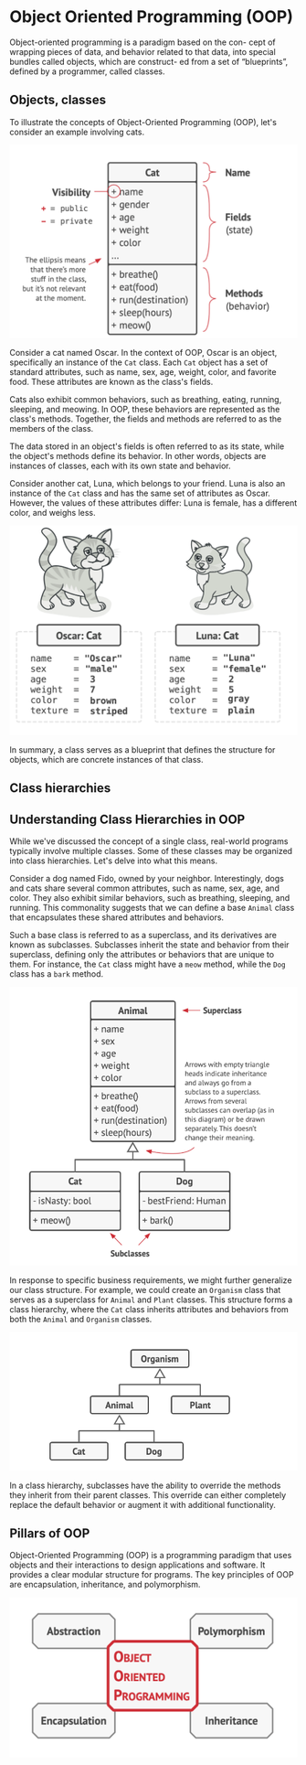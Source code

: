 # Object Oriented Programming (OOP)

Object-oriented programming is a paradigm based on the con-
cept of wrapping pieces of data, and behavior related to that
data, into special bundles called objects, which are construct-
ed from a set of “blueprints”, defined by a programmer, called
classes.

## Objects, classes

To illustrate the concepts of Object-Oriented Programming (OOP), let's consider an example involving cats. 

![UML Class Diagram](image-1.png)

Consider a cat named Oscar. In the context of OOP, Oscar is an object, specifically an instance of the `Cat` class. Each `Cat` object has a set of standard attributes, such as name, sex, age, weight, color, and favorite food. These attributes are known as the class's fields.

Cats also exhibit common behaviors, such as breathing, eating, running, sleeping, and meowing. In OOP, these behaviors are represented as the class's methods. Together, the fields and methods are referred to as the members of the class.

The data stored in an object's fields is often referred to as its state, while the object's methods define its behavior. In other words, objects are instances of classes, each with its own state and behavior.

Consider another cat, Luna, which belongs to your friend. Luna is also an instance of the `Cat` class and has the same set of attributes as Oscar. However, the values of these attributes differ: Luna is female, has a different color, and weighs less.

![alt text](image-2.png)

In summary, a class serves as a blueprint that defines the structure for objects, which are concrete instances of that class.

## Class hierarchies

## Understanding Class Hierarchies in OOP

While we've discussed the concept of a single class, real-world programs typically involve multiple classes. Some of these classes may be organized into class hierarchies. Let's delve into what this means.

Consider a dog named Fido, owned by your neighbor. Interestingly, dogs and cats share several common attributes, such as name, sex, age, and color. They also exhibit similar behaviors, such as breathing, sleeping, and running. This commonality suggests that we can define a base `Animal` class that encapsulates these shared attributes and behaviors.

Such a base class is referred to as a superclass, and its derivatives are known as subclasses. Subclasses inherit the state and behavior from their superclass, defining only the attributes or behaviors that are unique to them. For instance, the `Cat` class might have a `meow` method, while the `Dog` class has a `bark` method.

![UML Class Hierarchy Diagram](image-3.png)

In response to specific business requirements, we might further generalize our class structure. For example, we could create an `Organism` class that serves as a superclass for `Animal` and `Plant` classes. This structure forms a class hierarchy, where the `Cat` class inherits attributes and behaviors from both the `Animal` and `Organism` classes.

![Simplified UML Diagram](image-4.png)

In a class hierarchy, subclasses have the ability to override the methods they inherit from their parent classes. This override can either completely replace the default behavior or augment it with additional functionality.

## Pillars of OOP

Object-Oriented Programming (OOP) is a programming paradigm that uses objects and their interactions to design applications and software. It provides a clear modular structure for programs. The key principles of OOP are encapsulation, inheritance, and polymorphism.

![pilar](image.png)
